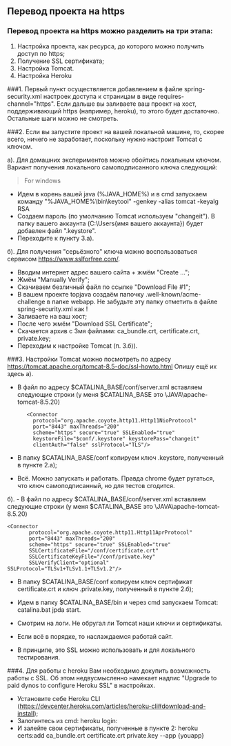 ## Перевод проекта на https


### Перевод проекта на https можно разделить на три этапа:
1. Настройка проекта, как ресурса, до которого можно получить доступ по https;
2. Получение SSL сертификата;
3. Настройка Tomcat.
4. Настройка Heroku


###1. 
Первый пункт осуществляется добавлением в файле spring-security.xml настроек доступа к страницам в виде requires-channel="https". Если дальше вы заливаете ваш проект на хост, поддерживающий https (например, heroku), то этого будет достаточно. Остальные шаги можно не смотреть.

###2. 
Если вы запустите проект на вашей локальной машине, то, скорее всего, ничего не заработает, поскольку нужно настроит Tomcat с ключом.

а). Для домашних экспериментов можно обойтись локальным ключом. Вариант получения локального самоподписанного ключа следующий:
> For windows
- Идем в корень вашей java (%JAVA_HOME%) и в cmd запускаем команду
"%JAVA_HOME%\bin\keytool" -genkey -alias tomcat -keyalg RSA
- Создаем пароль (по умолчанию Tomcat используем "changeit"). В папку вашего аккаунта (C:\Users\{имя вашего аккаунта}) будет добавлен файл ".keystore".
- Переходите к пункту 3.а).

б). Для получения "серьёзного" ключа можно воспользоваться сервисом https://www.sslforfree.com/.
- Вводим интернет адрес вашего сайта + жмём "Create ...";
- Жмём "Manually Verify";
- Скачиваем безличный файл по ссылке "Download File #1";
- В вашем проекте topjava создаём папочку  .well-known/acme-challenge в папке webapp. Не забудьте эту папку отметить в файле spring-security.xml как <http pattern="/.well-known/**" security="none"/> !
- Заливаете на ваш хост;
- После чего жмём "Download SSL Certificate";
- Скачается архив с 3мя файлами: ca_bundle.crt, certificate.crt, private.key;
- Переходим к настройке Tomcat (п. 3.б)).


###3. 
Настройки Tomcat можно посмотреть по адресу https://tomcat.apache.org/tomcat-8.5-doc/ssl-howto.html
Опишу ещё их здесь
а).
- В файл по адресу $CATALINA_BASE/conf/server.xml вставляем следующие строки (у меня $CATALINA_BASE это \JAVA\apache-tomcat-8.5.20)

         <Connector
           protocol="org.apache.coyote.http11.Http11NioProtocol"
           port="8443" maxThreads="200"
           scheme="https" secure="true" SSLEnabled="true"
           keystoreFile="$conf/.keystore" keystorePass="changeit"
           clientAuth="false" sslProtocol="TLS"/>

- В папку $CATALINA_BASE/conf копируем ключ .keystore, полученный в пункте 2.а);
- Всё. Можно запускать и работать. Правда chrome будет ругаться, что ключ самоподписанный, но для тестов сгодится.

б). - В файл по адресу $CATALINA_BASE/conf/server.xml вставляем следующие строки (у меня $CATALINA_BASE это \JAVA\apache-tomcat-8.5.20)

	<Connector
           protocol="org.apache.coyote.http11.Http11AprProtocol"
           port="8443" maxThreads="200"
           scheme="https" secure="true" SSLEnabled="true"
           SSLCertificateFile="/conf/certificate.crt"
           SSLCertificateKeyFile="/conf/private.key"
           SSLVerifyClient="optional" SSLProtocol="TLSv1+TLSv1.1+TLSv1.2"/>

- В папку $CATALINA_BASE/conf копируем ключ сертификат certificate.crt и ключ .private.key, полученный в пункте 2.б);
- Идем в папку $CATALINA_BASE/bin и через cmd запускаем Tomcat: catalina.bat jpda start.
- Смотрим на логи. Не обругал ли Tomcat наши ключи и сертификаты.
- Если всё в порядке, то наслаждаемся работай сайт.

- В принципе, это SSL можно использовать и для локального тестирования.

###4. 
Для работы с heroku Вам необходимо докупить возможность работы с SSL. Об этом недвусмысленно намекает надпис "Upgrade to paid dynos to configure Heroku SSL" в настройках.
- Установите себе Heroku CLI (https://devcenter.heroku.com/articles/heroku-cli#download-and-install);
- Залогинтесь из cmd: heroku login:
- И залейте свои сертификаты, полученные в пункте 2: heroku certs:add ca_bundle.crt certificate.crt private.key --app {youapp}

